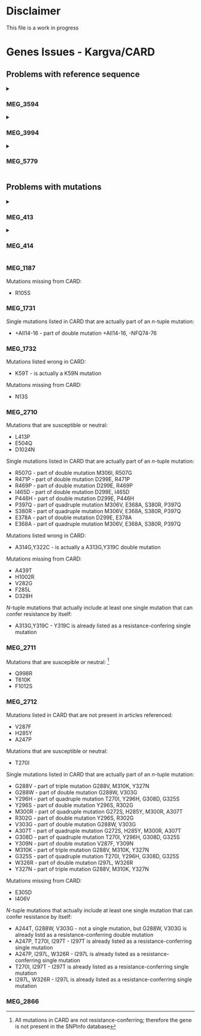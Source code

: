 # Disclaimer
This file is a work in progress

# Genes Issues - Kargva/CARD
## Problems with reference sequence
<details>
  <summary><h3>MEG_3594</h3></summary>
  Reference sequence in CARD is from a different species than the reference sequence in article listed
  <ul>
    <li>CARD sequence is S. lincolnensis, which produced lincomycin; its lmrA is intrinsically resistant to lincomycin</li>
    <li>Article sequence is B. subtilis which can acquire resistance in its lmrA gene through SNP</li>
    <li>SNP information for MEG_3594 is still included in SNPInfo database but is never used by the SNP_Verification program</li>
    <ul>
      <li>Information is based on article sequence</li>
    </ul>
  </ul>
</details>
<details>
  <summary><h3>MEG_3994</h3></summary>
  Despite being an rRNA sequence, the reference nucleotide sequence retrieved from CARD contains amino acid residues
</details>
<details>
  <summary><h3>MEG_5779</h3></summary>
  Reference sequence in CARD is different from sequence in MEGARes
  <ul>
    <li>CARD sequence is a phosphatidyltransferase called pgsA</li>
    <li>MEGARes sequence is a capsular polyglutamate synthetase called capA which is also known as pgsA in NCBI</li>
    <li>SNP information for MEG_5779 is still included in SNPInfo database but is never used by the SNP_Verification program</li>
    <ul>
      <li>Info is based on CARD sequence</li>
    </ul>
  </ul>
</details>

## Problems with mutations
<details>
  <summary><h3>MEG_413</h3></summary>
  Mutations listed in CARD that are not present in articles referenced: 
  <ul>
    <li>R45C</li>
  </ul>
</details>
<details>
  <summary><h3>MEG_414</h3></summary> 
  Single mutations listed in CARD that are actually part of an *n*-tuple mutation:
  <ul>
    <li>Y114F - part of the double mutation Y114F, V165I</li>
    <li>V165I - part of the double mutation Y114F, V165I</li>
  </ul>
  Mutations missing from CARD:
  <ul>
    <li>Transposase insertion</li>
  </ul>
</details>

### MEG_1187
Mutations missing from CARD:
- R105S

### MEG_1731
Single mutations listed in CARD that are actually part of an *n*-tuple mutation:
- +AII14-16 - part of double mutation +AII14-16, -NFQ74-76

### MEG_1732
Mutations listed wrong in CARD:
- K59T - is actually a K59N mutation

Mutations missing from CARD:
- N13S

### MEG_2710
Mutations that are susceptible or neutral:
- L413P
- E504Q
- D1024N

Single mutations listed in CARD that are actually part of an *n*-tuple mutation:
- R507G - part of double mutation M306I, R507G
- R471P - part of double mutation D299E, R471P
- R469P - part of double mutation D299E, R469P
- I465D - part of double mutation D299E, I465D
- P446H - part of double mutation D299E, P446H
- P397Q - part of quadruple mutation M306V, E368A, S380R, P397Q
- S380R - part of quadruple mutation M306V, E368A, S380R, P397Q
- E378A - part of double mutation D299E, E378A
- E368A - part of quadruple mutation M306V, E368A, S380R, P397Q

Mutations listed wrong in CARD:
- A314G,Y322C - is actually a A313G,Y319C double mutation

Mutations missing from CARD:
- A439T
- H1002R
- V282G
- F285L
- D328H

*N*-tuple mutations that actually include at least one single mutation that can confer resistance by itself:
- A313G,Y319C - Y319C is already listed as a resistance-confering single mutation

### MEG_2711
Mutations that are suscepible or neutral: [^2]
- Q998R
- T610K
- F1012S

### MEG_2712
Mutations listed in CARD that are not present in articles referenced: 
- V287F
- H285Y
- A247P

Mutations that are susceptible or neutral:
- T270I

Single mutations listed in CARD that are actually part of an *n*-tuple mutation:
- G288V - part of triple mutation G288V, M310K, Y327N 
- G288W - part of double mutation G288W, V303G 
- Y296H - part of quadruple mutation T270I, Y296H, G308D, G325S 
- Y296S - part of double mutation Y296S, R302G
- M300R - part of quadruple mutation G272S, H285Y, M300R, A307T
- R302G - part of double mutation Y296S, R302G
- V303G - part of double mutation G288W, V303G 
- A307T - part of quadruple mutation G272S, H285Y, M300R, A307T
- G308D - part of quadruple mutation T270I, Y296H, G308D, G325S 
- Y309N - part of double mutation V287F, Y309N 
- M310K - part of triple mutation G288V, M310K, Y327N 
- G325S - part of quadruple mutation T270I, Y296H, G308D, G325S 
- W326R - part of double mutation I297L, W326R
- Y327N - part of triple mutation G288V, M310K, Y327N 

Mutations missing from CARD:
- E305D 
- I406V

*N*-tuple mutations that actually include at least one single mutation that can confer resistance by itself:
- A244T, G288W, V303G - not a single mutation, but G288W, V303G is already listd as a resistance-conferring double mutation
- A247P, T270I, I297T - I297T is already listed as a resistance-conferring single mutation
- A247P, I297L, W326R - I297L is already listed as a resistance-conferring single mutation
- T270I, I297T - I297T is already listed as a resistance-conferring single mutation
- I297L, W326R - I297L is already listed as a resistance-conferring single mutation

### MEG_2866


[^1]: Although the PMID is in progress under this particular entry, the original article was found in the MEG_6045 entry
[^2]: All mutations in CARD are not resistance-conferring; therefore the gene is not present in the SNPInfo database
